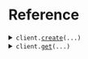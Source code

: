 # Reference
<details><summary><code>client.<a href="src/seed/client.py">create</a>(...)</code></summary>
<dl>
<dd>

#### 🔌 Usage

<dl>
<dd>

<dl>
<dd>

```python
from seed import SeedValidation
client = SeedValidation(base_url="https://yourhost.com/path/to/api", )
client.create(decimal=2.2, even=100, name='fern', shape="SQUARE", )

```
</dd>
</dl>
</dd>
</dl>

#### ⚙️ Parameters

<dl>
<dd>

<dl>
<dd>

**decimal:** `float` 
    
</dd>
</dl>

<dl>
<dd>

**even:** `int` 
    
</dd>
</dl>

<dl>
<dd>

**name:** `str` 
    
</dd>
</dl>

<dl>
<dd>

**shape:** `Shape` 
    
</dd>
</dl>

<dl>
<dd>

**request_options:** `typing.Optional[RequestOptions]` — Request-specific configuration.
    
</dd>
</dl>
</dd>
</dl>


</dd>
</dl>
</details>

<details><summary><code>client.<a href="src/seed/client.py">get</a>(...)</code></summary>
<dl>
<dd>

#### 🔌 Usage

<dl>
<dd>

<dl>
<dd>

```python
from seed import SeedValidation
client = SeedValidation(base_url="https://yourhost.com/path/to/api", )
client.get(decimal=2.2, even=100, name='fern', )

```
</dd>
</dl>
</dd>
</dl>

#### ⚙️ Parameters

<dl>
<dd>

<dl>
<dd>

**decimal:** `float` 
    
</dd>
</dl>

<dl>
<dd>

**even:** `int` 
    
</dd>
</dl>

<dl>
<dd>

**name:** `str` 
    
</dd>
</dl>

<dl>
<dd>

**request_options:** `typing.Optional[RequestOptions]` — Request-specific configuration.
    
</dd>
</dl>
</dd>
</dl>


</dd>
</dl>
</details>

